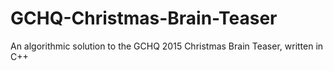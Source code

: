 # GCHQ-Christmas-Brain-Teaser
An algorithmic solution to the GCHQ 2015 Christmas Brain Teaser, written in C++
